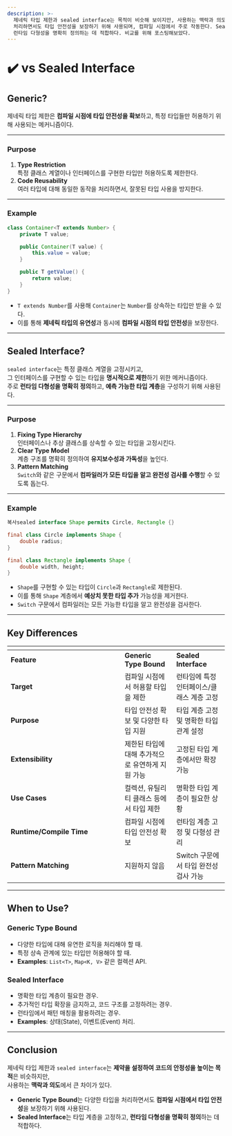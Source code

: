 ```yaml
---
description: >-
  제네릭 타입 제한과 sealed interface는 목적이 비슷해 보이지만, 사용하는 맥락과 의도에서 차이가 크다.  제네릭은 다양한 타입을
  처리하면서도 타입 안전성을 보장하기 위해 사용되며, 컴파일 시점에서 주로 작동한다. Sealed Interface는 타입 계층을 고정하고,
  런타임 다형성을 명확히 정의하는 데 적합하다. 비교를 위해 포스팅해보았다.
---
```


# ✔️ vs Sealed Interface

## Generic?  &#x20;

제네릭 타입 제한은 **컴파일 시점에 타입 안전성을 확보**하고, 특정 타입들만 허용하기 위해 사용되는 메커니즘이다.

***

### **Purpose**

1. **Type Restriction**\
   특정 클래스 계열이나 인터페이스를 구현한 타입만 허용하도록 제한한다.
2. **Code Reusability**\
   여러 타입에 대해 동일한 동작을 처리하면서, 잘못된 타입 사용을 방지한다.

***

### **Example**

```java
class Container<T extends Number> {
    private T value;

    public Container(T value) {
        this.value = value;
    }

    public T getValue() {
        return value;
    }
}
```

* `T extends Number`를 사용해 `Container`는 `Number`를 상속하는 타입만 받을 수 있다.
* 이를 통해 **제네릭 타입의 유연성**과 동시에 **컴파일 시점의 타입 안전성**을 보장한다.

***

## Sealed Interface?

`sealed interface`는 특정 클래스 계열을 고정시키고, \
그 인터페이스를 구현할 수 있는 타입을 **명시적으로 제한**하기 위한 메커니즘이다.\
주로 **런타임 다형성을 명확히 정의**하고, **예측 가능한 타입 계층**을 구성하기 위해 사용된다.

***

### **Purpose**

1. **Fixing Type Hierarchy**\
   인터페이스나 추상 클래스를 상속할 수 있는 타입을 고정시킨다.
2. **Clear Type Model**\
   계층 구조를 명확히 정의하여 **유지보수성과 가독성**을 높인다.
3. **Pattern Matching**\
   `Switch`와 같은 구문에서 **컴파일러가 모든 타입을 알고 완전성 검사를 수행**할 수 있도록 돕는다.

***

### **Example**

```java
복사sealed interface Shape permits Circle, Rectangle {}

final class Circle implements Shape {
    double radius;
}

final class Rectangle implements Shape {
    double width, height;
}
```

* `Shape`를 구현할 수 있는 타입이 `Circle`과 `Rectangle`로 제한된다.
* 이를 통해 `Shape` 계층에서 **예상치 못한 타입 추가** 가능성을 제거한다.
* `Switch` 구문에서 컴파일러는 모든 가능한 타입을 알고 완전성을 검사한다.

***

## Key Differences

<table data-header-hidden><thead><tr><th width="248"></th><th></th><th></th></tr></thead><tbody><tr><td><strong>Feature</strong></td><td><strong>Generic Type Bound</strong></td><td><strong>Sealed Interface</strong></td></tr><tr><td><strong>Target</strong></td><td>컴파일 시점에서 허용할 타입을 제한</td><td>런타임에 특정 인터페이스/클래스 계층 고정</td></tr><tr><td><strong>Purpose</strong></td><td>타입 안전성 확보 및 다양한 타입 지원</td><td>타입 계층 고정 및 명확한 타입 관계 설정</td></tr><tr><td><strong>Extensibility</strong></td><td>제한된 타입에 대해 추가적으로 유연하게 지원 가능</td><td>고정된 타입 계층에서만 확장 가능</td></tr><tr><td><strong>Use Cases</strong></td><td>컬렉션, 유틸리티 클래스 등에서 타입 제한</td><td>명확한 타입 계층이 필요한 상황</td></tr><tr><td><strong>Runtime/Compile Time</strong></td><td>컴파일 시점에 타입 안전성 확보</td><td>런타임 계층 고정 및 다형성 관리</td></tr><tr><td><strong>Pattern Matching</strong></td><td>지원하지 않음</td><td>Switch 구문에서 타입 완전성 검사 가능</td></tr></tbody></table>

***

## When to Use?

### **Generic Type Bound**

* 다양한 타입에 대해 유연한 로직을 처리해야 할 때.
* 특정 상속 관계에 있는 타입만 허용해야 할 때.
* **Examples**: `List<T>`, `Map<K, V>` 같은 컬렉션 API.

### **Sealed Interface**

* 명확한 타입 계층이 필요한 경우.
* 추가적인 타입 확장을 금지하고, 코드 구조를 고정하려는 경우.
* 런타임에서 패턴 매칭을 활용하려는 경우.
* **Examples**: 상태(State), 이벤트(Event) 처리.

***

## Conclusion

제네릭 타입 제한과 `sealed interface`는 **제약을 설정하여 코드의 안정성을 높이는 목적**은 비슷하지만, \
사용하는 **맥락과 의도**에서 큰 차이가 있다.

* **Generic Type Bound**는 다양한 타입을 처리하면서도 **컴파일 시점에서 타입 안전성**을 보장하기 위해 사용된다.
* **Sealed Interface**는 타입 계층을 고정하고, **런타임 다형성을 명확히 정의**하는 데 적합하다.
